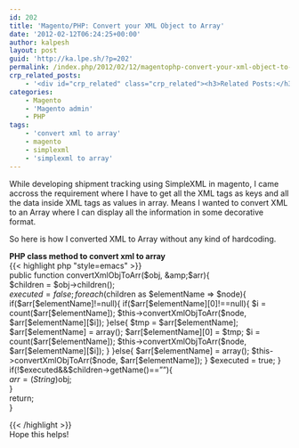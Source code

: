 ```yaml
---
id: 202
title: 'Magento/PHP: Convert your XML Object to Array'
date: '2012-02-12T06:24:25+00:00'
author: kalpesh
layout: post
guid: 'http://ka.lpe.sh/?p=202'
permalink: /index.php/2012/02/12/magentophp-convert-your-xml-object-to-array/
crp_related_posts:
    - '<div id="crp_related" class="crp_related"><h3>Related Posts:</h3><ul><li><a href="http://ka.lpe.sh/2012/02/29/php-convert-simplexml-to-array/"     class="crp_title">PHP Convert SimpleXML object to Array</a></li><li><a href="http://ka.lpe.sh/2012/07/26/php-xml-to-json-xml-to-array-json-to-array/"     class="crp_title">Convert PHP XML to JSON, XML to Array, JSON to Array</a></li><li><a href="http://ka.lpe.sh/2012/07/29/magento-php-mergingjoining-two-objects-collections/"     class="crp_title">Magento, PHP: Merging/Joining two objects collections</a></li><li><a href="http://ka.lpe.sh/2012/01/08/magento-save-shipment-information-tracking-number-carrier-code-programatically/"     class="crp_title">Magento: Save shipment information of order programatically</a></li><li><a href="http://ka.lpe.sh/2012/04/18/magento-get-sentence-case-from-camel-case-string/"     class="crp_title">Magento: Get sentence case from camel case string</a></li></ul></div>'
categories:
    - Magento
    - 'Magento admin'
    - PHP
tags:
    - 'convert xml to array'
    - magento
    - simplexml
    - 'simplexml to array'
---
```


While developing shipment tracking using SimpleXML in magento, I came accross the requirement where I have to get all the XML tags as keys and all the data inside XML tags as values in array. Means I wanted to convert XML to an Array where I can display all the information in some decorative format.

So here is how I converted XML to Array without any kind of hardcoding.

**PHP class method to convert xml to array**  
{{< highlight php "style=emacs" >}}  
public function convertXmlObjToArr($obj, &amp;$arr){  
 $children = $obj->children();  
 $executed = false;  
 foreach ($children as $elementName => $node){  
 if($arr[$elementName]!=null){  
 if($arr[$elementName][0]!==null){  
 $i = count($arr[$elementName]);  
 $this->convertXmlObjToArr($node, $arr[$elementName][$i]);  
 }else{  
 $tmp = $arr[$elementName];  
 $arr[$elementName] = array();  
 $arr[$elementName][0] = $tmp;  
 $i = count($arr[$elementName]);  
 $this->convertXmlObjToArr($node, $arr[$elementName][$i]);  
 }  
 }else{  
 $arr[$elementName] = array();  
 $this->convertXmlObjToArr($node, $arr[$elementName]);  
 }  
 $executed = true;  
 }  
 if(!$executed&amp;&amp;$children->getName()==””){  
 $arr = (String)$obj;  
 }  
 return;  
 }

{{< /highlight >}}  
Hope this helps!